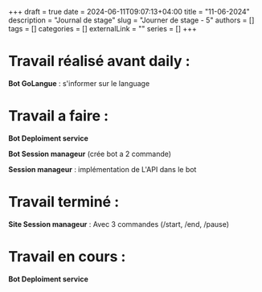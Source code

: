 +++ 
draft = true
date = 2024-06-11T09:07:13+04:00
title = "11-06-2024"
description = "Journal de stage"
slug = "Journer de stage - 5"
authors = []
tags = []
categories = []
externalLink = ""
series = []
+++

# Travail réalisé avant daily :

**Bot GoLangue**  : s'informer sur le language

# Travail a faire :

**Bot Deploiment service**

**Bot Session manageur** (crée bot a 2 commande)

**Session manageur** : implémentation de L'API dans le bot

# Travail terminé :

**Site Session manageur** : Avec 3 commandes (/start, /end, /pause)


# Travail en cours :

**Bot Deploiment service** 
